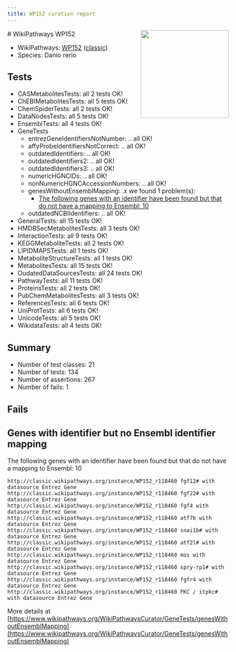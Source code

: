 ```yaml
---
title: WP152 curation report
---
```


<img style="float: right; width: 200px" src="https://upload.wikimedia.org/wikipedia/commons/thumb/8/83/Wplogo_with_text_500.png/640px-Wplogo_with_text_500.png" />
# WikiPathways WP152

* WikiPathways: [WP152](https://wikipathways.org/pathways/WP152) ([classic](https://classic.wikipathways.org/instance/WP152))
* Species: Danio rerio
## Tests
* CASMetabolitesTests: all 2 tests OK!
* ChEBIMetabolitesTests: all 5 tests OK!
* ChemSpiderTests: all 2 tests OK!
* DataNodesTests: all 5 tests OK!
* EnsemblTests: all 4 tests OK!
* GeneTests
    * entrezGeneIdentifiersNotNumber: .. all OK!
    * affyProbeIdentifiersNotCorrect: .. all OK!
    * outdatedIdentifiers: .. all OK!
    * outdatedIdentifiers2: .. all OK!
    * outdatedIdentifiers3: .. all OK!
    * numericHGNCIDs: .. all OK!
    * nonNumericHGNCAccessionNumbers: .. all OK!
    * genesWithoutEnsemblMapping: .x we found 1 problem(s):
        * [The following genes with an identifier have been found but that do not have a mapping to Ensembl: 10](#c4e5430d)
    * outdatedNCBIIdentifiers: .. all OK!
* GeneralTests: all 15 tests OK!
* HMDBSecMetabolitesTests: all 3 tests OK!
* InteractionTests: all 9 tests OK!
* KEGGMetaboliteTests: all 2 tests OK!
* LIPIDMAPSTests: all 1 tests OK!
* MetaboliteStructureTests: all 1 tests OK!
* MetabolitesTests: all 15 tests OK!
* OudatedDataSourcesTests: all 24 tests OK!
* PathwayTests: all 11 tests OK!
* ProteinsTests: all 2 tests OK!
* PubChemMetabolitesTests: all 3 tests OK!
* ReferencesTests: all 6 tests OK!
* UniProtTests: all 6 tests OK!
* UnicodeTests: all 5 tests OK!
* WikidataTests: all 4 tests OK!


## Summary

* Number of test classes: 21
* Number of tests: 134
* Number of assertions: 267
* Number of fails: 1

## Fails

<a name="c4e5430d" />

## Genes with identifier but no Ensembl identifier mapping

The following genes with an identifier have been found but that do not have a mapping to Ensembl: 10
```
http://classic.wikipathways.org/instance/WP152_r118460 fgf12# with datasource Entrez Gene
http://classic.wikipathways.org/instance/WP152_r118460 fgf22# with datasource Entrez Gene
http://classic.wikipathways.org/instance/WP152_r118460 fgf4 with datasource Entrez Gene
http://classic.wikipathways.org/instance/WP152_r118460 atf7b with datasource Entrez Gene
http://classic.wikipathways.org/instance/WP152_r118460 snai1b# with datasource Entrez Gene
http://classic.wikipathways.org/instance/WP152_r118460 atf2l# with datasource Entrez Gene
http://classic.wikipathways.org/instance/WP152_r118460 mos with datasource Entrez Gene
http://classic.wikipathways.org/instance/WP152_r118460 spry-rp1# with datasource Entrez Gene
http://classic.wikipathways.org/instance/WP152_r118460 fgfr4 with datasource Entrez Gene
http://classic.wikipathways.org/instance/WP152_r118460 PKC / itpkc# with datasource Entrez Gene
```

More details at [https://www.wikipathways.org/WikiPathwaysCurator/GeneTests/genesWithoutEnsemblMapping](https://www.wikipathways.org/WikiPathwaysCurator/GeneTests/genesWithoutEnsemblMapping)

